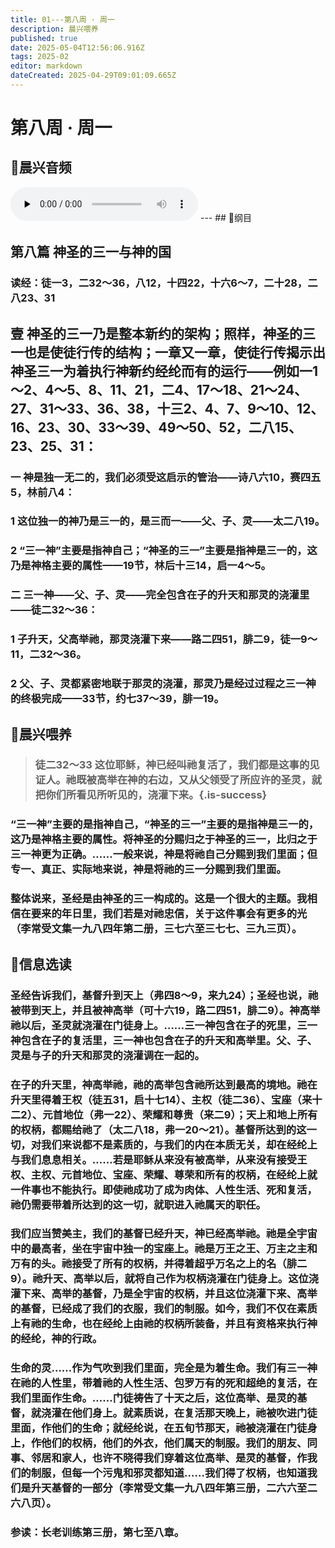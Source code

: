 ```yaml
---
title: 01---第八周 · 周一
description: 晨兴喂养
published: true
date: 2025-05-04T12:56:06.916Z
tags: 2025-02
editor: markdown
dateCreated: 2025-04-29T09:01:09.665Z
---
```


# 第八周 · 周一
## 🎵晨兴音频
<audio id="audio" controls="" preload="none">
      <source id="mp3" src="/2025-02/week8/week8day1.mp3">
</audio>
---
## 📖纲目

## 第八篇   神圣的三一与神的国

### 读经：徒一3，二32～36，八12，十四22，十六6～7，二十28，二八23、31

## 壹   神圣的三一乃是整本新约的架构；照样，神圣的三一也是使徒行传的结构；一章又一章，使徒行传揭示出神圣三一为着执行神新约经纶而有的运行——例如一1～2、4～5、8、11、21，二4、17～18、21～24、27、31～33、36、38，十三2、4、7、9～10、12、16、23、30、33～39、49～50、52，二八15、23、25、31：

### 一   神是独一无二的，我们必须受这启示的管治——诗八六10，赛四五5，林前八4：

### 1   这位独一的神乃是三一的，是三而一——父、子、灵——太二八19。

### 2   “三一神”主要是指神自己；“神圣的三一”主要是指神是三一的，这乃是神格主要的属性——19节，林后十三14，启一4～5。

### 二   三一神——父、子、灵——完全包含在子的升天和那灵的浇灌里——徒二32～36：

### 1   子升天，父高举祂，那灵浇灌下来——路二四51，腓二9，徒一9～11，二32～36。

### 2   父、子、灵都紧密地联于那灵的浇灌，那灵乃是经过过程之三一神的终极完成——33节，约七37～39，腓一19。

## 📖晨兴喂养

>### 徒二32～33    这位耶稣，神已经叫祂复活了，我们都是这事的见证人。祂既被高举在神的右边，又从父领受了所应许的圣灵，就把你们所看见所听见的，浇灌下来。{.is-success}

### “三一神”主要的是指神自己，“神圣的三一”主要的是指神是三一的，这乃是神格主要的属性。将神圣的分赐归之于神圣的三一，比归之于三一神更为正确。……一般来说，神是将祂自己分赐到我们里面；但专一、真正、实际地来说，神是将祂的三一分赐到我们里面。

### 整体说来，圣经是由神圣的三一构成的。这是一个很大的主题。我相信在要来的年日里，我们若是对祂忠信，关于这件事会有更多的光（李常受文集一九八四年第二册，三七六至三七七、三九三页）。

## 📖信息选读

### 圣经告诉我们，基督升到天上（弗四8～9，来九24）；圣经也说，祂被带到天上，并且被神高举（可十六19，路二四51，腓二9）。神高举祂以后，圣灵就浇灌在门徒身上。……三一神包含在子的死里，三一神包含在子的复活里，三一神也包含在子的升天和高举里。父、子、灵是与子的升天和那灵的浇灌调在一起的。

### 在子的升天里，神高举祂，祂的高举包含祂所达到最高的境地。祂在升天里得着王权（徒五31，启十七14）、主权（徒二36）、宝座（来十二2）、元首地位（弗一22）、荣耀和尊贵（来二9）；天上和地上所有的权柄，都赐给祂了（太二八18，弗一20～21）。基督所达到的这一切，对我们来说都不是素质的，与我们的内在本质无关，却在经纶上与我们息息相关。……若是耶稣从来没有被高举，从来没有接受王权、主权、元首地位、宝座、荣耀、尊荣和所有的权柄，在经纶上就一件事也不能执行。即使祂成功了成为肉体、人性生活、死和复活，祂仍需要带着所达到的这一切，就职进入祂属天的职任。

### 我们应当赞美主，我们的基督已经升天，神已经高举祂。祂是全宇宙中的最高者，坐在宇宙中独一的宝座上。祂是万王之王、万主之主和万有的头。祂接受了所有的权柄，并得着超乎万名之上的名（腓二9）。祂升天、高举以后，就将自己作为权柄浇灌在门徒身上。这位浇灌下来、高举的基督，乃是全宇宙的权柄，并且这位浇灌下来、高举的基督，已经成了我们的衣服，我们的制服。如今，我们不仅在素质上有祂的生命，也在经纶上由祂的权柄所装备，并且有资格来执行神的经纶，神的行政。

### 生命的灵……作为气吹到我们里面，完全是为着生命。我们有三一神在祂的人性里，带着祂的人性生活、包罗万有的死和超绝的复活，在我们里面作生命。……门徒祷告了十天之后，这位高举、是灵的基督，就浇灌在他们身上。就素质说，在复活那天晚上，祂被吹进门徒里面，作他们的生命；就经纶说，在五旬节那天，祂被浇灌在门徒身上，作他们的权柄，他们的外衣，他们属天的制服。我们的朋友、同事、邻居和家人，也许不晓得我们穿着这位高举、是灵的基督，作我们的制服，但每一个污鬼和邪灵都知道……我们得了权柄，也知道我们是升天基督的一部分（李常受文集一九八四年第三册，二六六至二六八页）。

### 参读：长老训练第三册，第七至八章。
<!-- Google tag (gtag.js) -->
<script async src="https://www.googletagmanager.com/gtag/js?id=G-1P8709Z16T"></script>
<script>
  window.dataLayer = window.dataLayer || [];
  function gtag(){dataLayer.push(arguments);}
  gtag('js', new Date());

  gtag('config', 'G-1P8709Z16T');
</script>